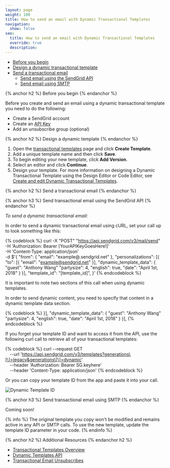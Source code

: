 ```yaml
---
layout: page
weight: 100
title: How to send an email with Dynamic Transactional Templates
navigation:
  show: false
seo:
  title: How to send an email with Dynamic Transactional Templates
  override: true
  description: 
---
```


- [Before you begin](#-Before-you-begin)
- [Design a dynamic transactional template](#-Design-a-dynamic-transactional-template)
- [Send a transactional email](#-Send-a-transactional-email)
  - [Send email using the SendGrid API](#-Send-email-using-the-SendGrid-API)
  - [Send email using SMTP](#-Send-email-using-SMTP)

{% anchor h2 %}
Before you begin
{% endanchor %}

Before you create and send an email using a dynamic transactional template you need to do the following:

* Create a SendGrid account
* Create an [API Key]({{root_url}}/User_Guide/Settings/api_keys.html)
* Add an unsubscribe group (optional)

{% anchor h2 %}
Design a dynamic template
{% endanchor %}

1. Open the [transactional templates](https://sendgrid.com/dynamic_templates) page and click **Create Template**.
1. Add a unique template name and then click **Save**. 
1. To begin editing your new template, click **Add Version**.
1. Select an editor and click **Continue**.
1. Design your template. For more information on designing a Dynamic Transactional Template using the Design Editor or Code Editor, see [Create and edit Dynamic Transactional Templates]({{root_url}}/User_Guide/Transactional_Templates/create_and_edit_dynamic_transactional_templates.html).

{% anchor h2 %}
Send a transactional email
{% endanchor %}

{% anchor h3 %}
Send transactional email using the SendGrid API
{% endanchor %}

*To send a dynamic transactional email:*

In order to send a dynamic transactional email using cURL, set your call up to look something like this:

{% codeblock %}
curl -X "POST" "https://api.sendgrid.com/v3/mail/send" \
     -H 'Authorization: Bearer [YourAPIKeyGoesHere!]' \
     -H 'Content-Type: application/json' \
     -d $'{
  "from": {
    "email": "example@.sendgrid.net"
  },
  "personalizations": [{
    "to": [{
      "email": "example@sendgrid.net"
    }],
    "dynamic_template_data": {
      "guest": "Anthony Wang"
      "partysize": 4,
      "english": true,
      "date": "April 1st, 2018"
    }
  }],
  "template_id": "[template_id]",
}'
{% endcodeblock %}

It is important to note two sections of this call when using dynamic templates.

In order to send dynamic content, you need to specify that content in a dynamic template data section.

{% codeblock %}
 }],
    "dynamic_template_data": {
      "guest": "Anthony Wang"
      "partysize": 4,
      "english": true,
      "date": "April 1st, 2018"
    }
  }],
{% endcodeblock %}



If you forget your template ID and want to access it from the API, use the following curl call to retrieve all of your transactional templates:

{% codeblock %}
curl --request GET \
  --url 'https://api.sendgrid.com/v3/templates?generations\[\]=legacy&generations\[\]=dynamic' \
  --header 'Authorization: Bearer SG.keyhere' \
  --header 'Content-Type: application/json'
{% endcodeblock %}

Or you can copy your template ID from the app and paste it into your call. 

![]({{root_url}}/img/dynamic_template_id.png "Dynamic Template ID")

{% anchor h3 %}
Send transactional email using SMTP
{% endanchor %}

Coming soon!

{% info %}
The original template you copy won't be modified and remains active in any API or SMTP calls. To use the new template, update the template ID parameter in your code.
{% endinfo %}

{% anchor h2 %}
Additional Resources
{% endanchor h2 %}

- [Transactional Templates Overview](https://sendgrid.com/docs/User_Guide/Transactional_Templates/index.html)
- [Dynamic Templates API](https://dynamic-templates.api-docs.io/3.0)
- [Transactional Email Unsubscribes]({{root_url}}/User_Guide/Transactional_Email/unsubscribes.html)